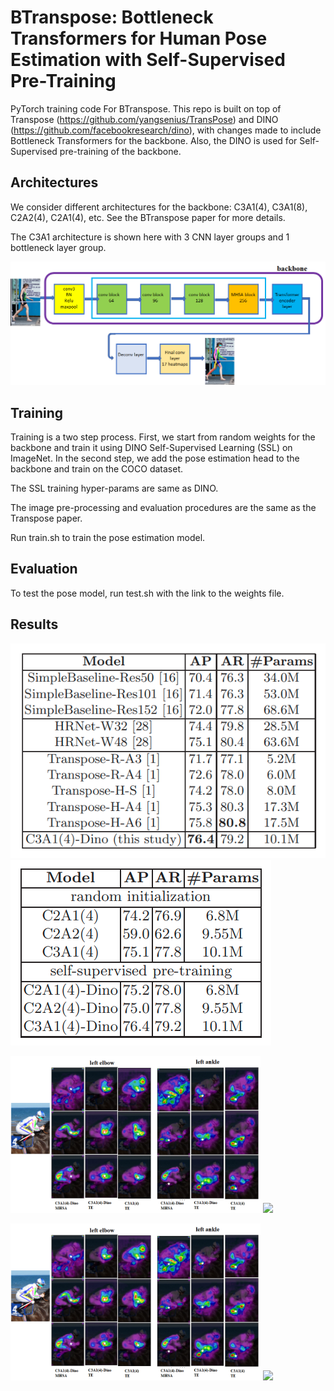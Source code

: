 **BTranspose**: Bottleneck Transformers for Human Pose Estimation with Self-Supervised Pre-Training
========

PyTorch training code For BTranspose. This repo is built on top of Transpose (https://github.com/yangsenius/TransPose) and DINO (https://github.com/facebookresearch/dino), with changes made to include Bottleneck Transformers for the backbone. Also, the DINO is used for Self-Supervised pre-training of the backbone.

## Architectures

We consider different architectures for the backbone: C3A1(4), C3A1(8), C2A2(4), C2A1(4), etc. See the BTranspose paper for more details.

The C3A1 architecture is shown here with 3 CNN layer groups and 1 bottleneck layer group.

<img src="figs/BTranspose_architecture.png">

## Training

Training is a two step process. First, we start from random weights for the backbone and train it using DINO Self-Supervised Learning (SSL) on ImageNet. 
In the second step, we add the pose estimation head to the backbone and train on the COCO dataset. 

The SSL training hyper-params are same as DINO.

The image pre-processing and evaluation procedures are the same as the Transpose paper.

Run train.sh to train the pose estimation model.


## Evaluation

To test the pose model, run test.sh with the link to the weights file.

## Results

<img src="figs/Table1.png">
<img src="figs/Table2.png">
   
<img src="figs/horserider.png" width="400"/> <img src="surfer.png" width="400"/> 
   
<p float="left">
  <img src="figs/horserider.png" width=400 />
  <img src="figs/surfer.png width=400 /> 
</p>

<img src="figs/dependency_areas2.png" width=500>
